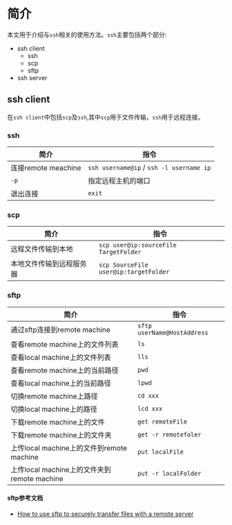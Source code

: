 # 简介

本文用于介绍与`ssh`相关的使用方法。`ssh`主要包括两个部分:

* ssh client
    * ssh
    * scp
    * sftp
* ssh server

## ssh client

在`ssh client`中包括`scp`及`ssh`,其中`scp`用于文件传输，`ssh`用于远程连接。

### ssh

| 简介     |   指令    |
|----------|----------|
|连接remote meachine  | `ssh username@ip` / `ssh -l username ip`|
| `-p`  | 指定远程主机的端口  | 
|退出连接   | `exit`  |

### scp

| 简介   |   指令   |
|--------|----------|
| 远程文件传输到本地 |  `scp user@ip:sourceFile TargetFolder` |
| 本地文件传输到远程服务器 | `scp SourceFile user@ip:targetFolder` |

### sftp

| 简介  |  指令   |
|-------|---------|
| 通过sftp连接到remote machine  | `sftp userName@HostAddress` |
| 查看remote machine上的文件列表 | `ls`  |
| 查看local machine上的文件列表  | `lls`  |
| 查看remote machine上的当前路径 |  `pwd`  |
| 查看local machine上的当前路径 | `lpwd`  |
| 切换remote machine上路径  |  `cd xxx`  |
| 切换local machine上的路径 | `lcd xxx`  |
| 下载remote machine上的文件 | `get remoteFile` |
| 下载remote machine上的文件夹 | `get -r remotefoler` |
| 上传local machine上的文件到remote machine | `put localFile` |
| 上传local machine上的文件夹到remote machine | `put -r localFolder` |

#### sftp参考文档

* [How to use sftp to securely transfer files with a remote server](https://www.digitalocean.com/community/tutorials/how-to-use-sftp-to-securely-transfer-files-with-a-remote-server)
